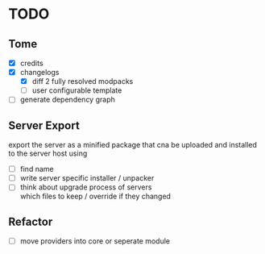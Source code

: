 # TODO

## Tome
- [x] credits
- [x] changelogs
  - [x] diff 2 fully resolved modpacks
  - [ ] user configurable template
- [ ] generate dependency graph

## Server Export

export the server as a minified package that cna be uploaded and installed to the server host
using 

- [ ] find name
- [ ] write server specific installer / unpacker
- [ ] think about upgrade process of servers  
      which files to keep / override if they changed

## Refactor

- [ ] move providers into core or seperate module